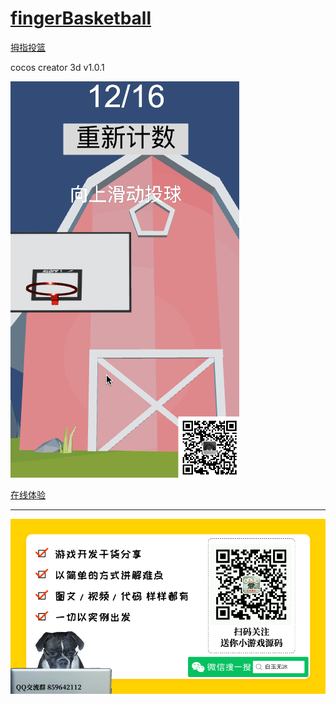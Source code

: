 


# [fingerBasketball](./fingerBasketball)

[拇指投篮](https://mp.weixin.qq.com/s/VsbNtTL64J0xHIlhMUHCcQ)

cocos creator 3d v1.0.1  

![](./../img/fingerBasketball.gif)

[在线体验](http://lamyoung.gitee.io/web/fingerBasketball)

---

![](./../img/about.jpg)